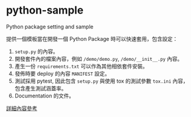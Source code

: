 # python-sample
Python package setting and sample

提供一個模板當在開發一個 Python Package 時可以快速套用，包含設定：

1. `setup.py` 的內容。
2. 開發套件內的檔案內容，例如 `/demo/demo.py`, `/demo/__init__.py` 內容。
3. 產生一份 `requirements.txt` 可以作為其他相依套件安裝。
4. 發佈時要 deploy 的內容 `MANIFEST` 設定。  
5. 測試採用 pytest, 因此包含 `setup.py` 與使用 tox 的測試參數 `tox.ini` 內容，包含產生測試涵蓋率。
6. Documentation 的文件。 

[詳細內容參考](http://www.infloop.tw/2015/01/11/building-your-own-python-project/)